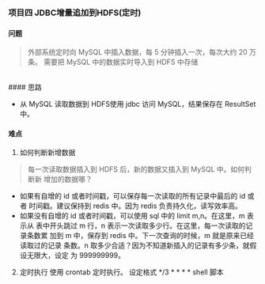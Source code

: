<br/>
<br/>


### 项目四 JDBC增量追加到HDFS(定时)

#### 问题
>外部系统定时向 MySQL 中插入数据，每 5 分钟插入一次，每次大约 20 万条。
需要把 MySQL 中的数据实时导入到 HDFS 中存储
<br/>
#### 思路

   - 从 MySQL 读取数据到 HDFS使用 jdbc 访问 MySQL，结果保存在 ResultSet 中。

#### 难点

1. 如何判断新增数据
>  每一次读取数据插入到 HDFS 后，新的数据又插入到 MySQL 中。如何判断新
  增加的数据哪？
  - 如果有自增的 id 或者时间戳，可以保存每一次读取的所有记录中最后的 id 或者
  时间戳。建议保持到 redis 中。因为 redis 负责持久化，读写效率高。
  - 如果没有自增的 id 或者时间戳，可以使用 sql 中的 limit m,n。在这里，m 表示从
  表中开头跳过 m 行，n 表示一次读取多少行。在这里，每一次读取的记录条数累
  加到 m 中，保存到 redis 中。下一次查询的时候，m 就是原来已经读取过的记录
  条数。n 取多少合适？因为不知道新插入的记录有多少条，就假设无限大，设定
  为 999999999。
  
2. 定时执行
使用 crontab 定时执行。
设定格式 */3 * * * * shell 脚本


